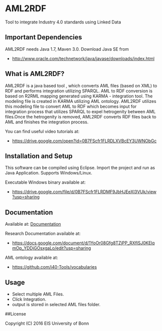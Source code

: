 # AML2RDF   
Tool to integrate Industry 4.0 standards using Linked Data


## Important Dependencies

AML2RDF needs Java 1.7, Maven 3.0. Download Java SE from  
* http://www.oracle.com/technetwork/java/javase/downloads/index.html


## What is AML2RDF?

AML2RDF is a java based tool , which converts AML files (based on XML) to RDF and performs integration utilizing SPARQL. AML to RDF conversion is based on R2RML mapping generated using KARMA - integration tool. The modeling file is created in KARMA utilizing AML ontology. AML2RDF utilizes this modeling file to convert AML to RDF which becomes input for integration process that utilizes SPARQL to expel hetrogenity between AML files.Once the hetrogenity is removed, AML2RDF converts RDF files back to AML and finishes the integration process.

You can find useful video tutorials at:   
* https://drive.google.com/open?id=0B7FScfr1FLRDLXVBcEY3UWNObGc


## Installation and Setup  

This software can be compiled using Eclipse. Import the project and run as Java Application.
Supports Windows/Linux.

Executable Windows binary available at:   
* https://drive.google.com/file/d/0B7FScfr1FLRDMF9JbHJEeXl3VUk/view?usp=sharing


## Documentation  

Available at: [Documentation](documentation/)

Research Documentation available at:   
* https://docs.google.com/document/d/1YoOr08Gfg8TZjPP_RXflSJ0KElqmOp_YDDjGOsxgaLo/edit?usp=sharing

AML ontology available at:
* https://github.com/i40-Tools/vocabularies

## Usage  

* Select multiple AML Files.
* Click Integration.
* output is stored in selected AML files folder.


##License

Copyright (C) 2016 EIS University of Bonn
